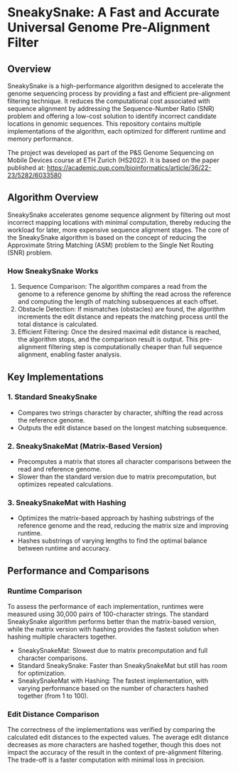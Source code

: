 # SneakySnake: A Fast and Accurate Universal Genome Pre-Alignment Filter

## Overview

SneakySnake is a high-performance algorithm designed to accelerate the genome sequencing process by providing a fast and efficient pre-alignment filtering technique. It reduces the computational cost associated with sequence alignment by addressing the Sequence-Number Ratio (SNR) problem and offering a low-cost solution to identify incorrect candidate locations in genomic sequences. This repository contains multiple implementations of the algorithm, each optimized for different runtime and memory performance.

The project was developed as part of the P&S Genome Sequencing on Mobile Devices course at ETH Zurich (HS2022). It is based on the paper published at: https://academic.oup.com/bioinformatics/article/36/22-23/5282/6033580

## Algorithm Overview

SneakySnake accelerates genome sequence alignment by filtering out most incorrect mapping locations with minimal computation, thereby reducing the workload for later, more expensive sequence alignment stages. The core of the SneakySnake algorithm is based on the concept of reducing the Approximate String Matching (ASM) problem to the Single Net Routing (SNR) problem.

### How SneakySnake Works

1. Sequence Comparison: The algorithm compares a read from the genome to a reference genome by shifting the read across the reference and computing the length of matching subsequences at each offset.
2. Obstacle Detection: If mismatches (obstacles) are found, the algorithm increments the edit distance and repeats the matching process until the total distance is calculated.
3. Efficient Filtering: Once the desired maximal edit distance is reached, the algorithm stops, and the comparison result is output. This pre-alignment filtering step is computationally cheaper than full sequence alignment, enabling faster analysis.

## Key Implementations

### 1. Standard SneakySnake

- Compares two strings character by character, shifting the read across the reference genome.
- Outputs the edit distance based on the longest matching subsequence.
  
### 2. SneakySnakeMat (Matrix-Based Version)

- Precomputes a matrix that stores all character comparisons between the read and reference genome.
- Slower than the standard version due to matrix precomputation, but optimizes repeated calculations.

### 3. SneakySnakeMat with Hashing

- Optimizes the matrix-based approach by hashing substrings of the reference genome and the read, reducing the matrix size and improving runtime.
- Hashes substrings of varying lengths to find the optimal balance between runtime and accuracy.

## Performance and Comparisons

### Runtime Comparison

To assess the performance of each implementation, runtimes were measured using 30,000 pairs of 100-character strings. The standard SneakySnake algorithm performs better than the matrix-based version, while the matrix version with hashing provides the fastest solution when hashing multiple characters together.

- SneakySnakeMat: Slowest due to matrix precomputation and full character comparisons.
- Standard SneakySnake: Faster than SneakySnakeMat but still has room for optimization.
- SneakySnakeMat with Hashing: The fastest implementation, with varying performance based on the number of characters hashed together (from 1 to 100).

### Edit Distance Comparison

The correctness of the implementations was verified by comparing the calculated edit distances to the expected values. The average edit distance decreases as more characters are hashed together, though this does not impact the accuracy of the result in the context of pre-alignment filtering. The trade-off is a faster computation with minimal loss in precision.